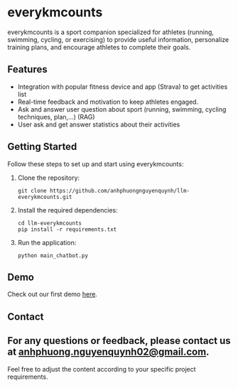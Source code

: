 # everykmcounts

everykmcounts is a sport companion specialized for athletes (running, swimming, cycling, or exercising) to provide useful information, personalize training plans, and encourage athletes to complete their goals.

## Features
- Integration with popular fitness device and app (Strava) to get activities list
- Real-time feedback and motivation to keep athletes engaged.
- Ask and answer user question about sport (running, swimming, cycling techniques, plan,...) (RAG)
- User ask and get answer statistics about their activities

## Getting Started

Follow these steps to set up and start using everykmcounts:

1. Clone the repository:
   ```
   git clone https://github.com/anhphuongnguyenquynh/llm-everykmcounts.git
   ```
2. Install the required dependencies:
   ```
   cd llm-everykmcounts
   pip install -r requirements.txt
   ```
3. Run the application:
   ```
   python main_chatbot.py
   ```

## Demo

Check out our first demo [here](https://vimeo.com/1058162997?share=copy).


## Contact

For any questions or feedback, please contact us at [anhphuong.nguyenquynh02@gmail.com](mailto:anhphuong.nguyenquynh02@gmail.com).
---
Feel free to adjust the content according to your specific project requirements.
